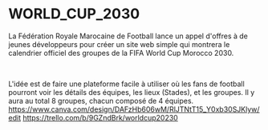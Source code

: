 # WORLD_CUP_2030
La Fédération Royale Marocaine de Football lance un appel d'offres à de jeunes développeurs pour créer un site web simple qui montrera le calendrier officiel des groupes de la FIFA World Cup Morocco 2030.

​

L'idée est de faire une plateforme facile à utiliser où les fans de football pourront voir les détails des équipes, les lieux (Stades), et les groupes. Il y aura au total 8 groupes, chacun composé de 4 équipes.
https://www.canva.com/design/DAFzHb606wM/RlJTNtT15_Y0xb30SJKlyw/edit
https://trello.com/b/9GZndBrk/worldcup20230
